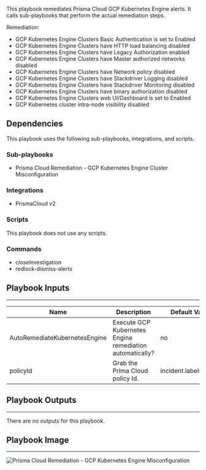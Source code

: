 This playbook remediates Prisma Cloud GCP Kubernetes Engine alerts.  It calls sub-playbooks that perform the actual remediation steps.

Remediation:
* GCP Kubernetes Engine Clusters Basic Authentication is set to Enabled
* GCP Kubernetes Engine Clusters have HTTP load balancing disabled
* GCP Kubernetes Engine Clusters have Legacy Authorization enabled
* GCP Kubernetes Engine Clusters have Master authorized networks disabled
* GCP Kubernetes Engine Clusters have Network policy disabled
* GCP Kubernetes Engine Clusters have Stackdriver Logging disabled
* GCP Kubernetes Engine Clusters have Stackdriver Monitoring disabled
* GCP Kubernetes Engine Clusters have binary authorization disabled
* GCP Kubernetes Engine Clusters web UI/Dashboard is set to Enabled
* GCP Kubernetes cluster intra-node visibility disabled


## Dependencies
This playbook uses the following sub-playbooks, integrations, and scripts.

### Sub-playbooks
* Prisma Cloud Remediation - GCP Kubernetes Engine Cluster Misconfiguration

### Integrations
* PrismaCloud v2

### Scripts
This playbook does not use any scripts.

### Commands
* closeInvestigation
* redlock-dismiss-alerts

## Playbook Inputs
---

| **Name** | **Description** | **Default Value** | **Required** |
| --- | --- | --- | --- |
| AutoRemediateKubernetesEngine | Execute GCP Kubernetes Engine remediation automatically? | no | Optional |
| policyId | Grab the Prima Cloud policy Id. | incident.labels.policy | Optional |

## Playbook Outputs
---
There are no outputs for this playbook.

## Playbook Image
---
![Prisma Cloud Remediation - GCP Kubernetes Engine Misconfiguration](https://github.com/cvescan/cvescan/raw/master/Packs/PrismaCloud/doc_files/PCR_-_GCP_Kub_Engine_Misconfig.png)
